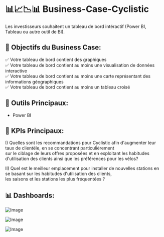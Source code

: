 # 📊📈📉📊 Business-Case-Cyclistic

Les investisseurs souhaitent un tableau de bord intéractif (Power BI, Tableau ou autre outil de BI).

## 🎯 Objectifs du Business Case:

  ✅ Votre tableau de bord contient des graphiques <br>
  ✅ Votre tableau de bord contient au moins une visualisation de données interactive <br>
  ✅ Votre tableau de bord contient au moins une carte représentant des informations géographiques <br>
  ✅ Votre tableau de bord contient au moins un tableau croisé

## 🧰 Outils Principaux: 

- Power BI

## 🧠 KPIs Principaux:

  I) Quelles sont les recommandations pour Cyclistic afin d'augmenter leur taux de clientèle, en se concentrant particulièrement <br>
  sur le ciblage de leurs offres proposées et en exploitant les habitudes d'utilisation des clients ainsi que les préférences pour les vélos?
  
  II) Quel est le meilleur emplacement pour installer de nouvelles stations en se basant sur les habitudes d'utilisation des clients, <br>
  les saisons et les stations les plus fréquentées ?

## 📊 Dashboards: 

![Image](https://github.com/user-attachments/assets/a47ef6a2-275c-4cdc-a5e8-912ceea50e1e)

![Image](https://github.com/user-attachments/assets/df946413-8700-4c21-af36-1add3488e796)

![Image](https://github.com/user-attachments/assets/7a566b73-3251-4412-bcf7-5b160e4c80cf)
